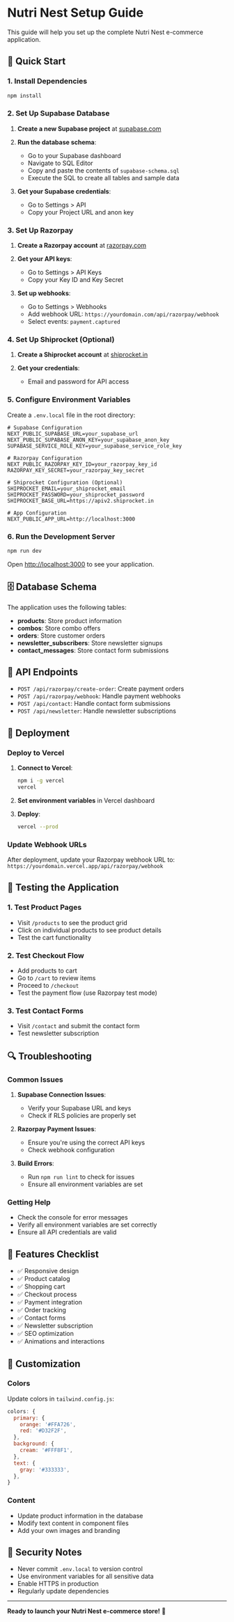 # Nutri Nest Setup Guide

This guide will help you set up the complete Nutri Nest e-commerce application.

## 🚀 Quick Start

### 1. Install Dependencies
```bash
npm install
```

### 2. Set Up Supabase Database

1. **Create a new Supabase project** at [supabase.com](https://supabase.com)

2. **Run the database schema**:
   - Go to your Supabase dashboard
   - Navigate to SQL Editor
   - Copy and paste the contents of `supabase-schema.sql`
   - Execute the SQL to create all tables and sample data

3. **Get your Supabase credentials**:
   - Go to Settings > API
   - Copy your Project URL and anon key

### 3. Set Up Razorpay

1. **Create a Razorpay account** at [razorpay.com](https://razorpay.com)

2. **Get your API keys**:
   - Go to Settings > API Keys
   - Copy your Key ID and Key Secret

3. **Set up webhooks**:
   - Go to Settings > Webhooks
   - Add webhook URL: `https://yourdomain.com/api/razorpay/webhook`
   - Select events: `payment.captured`

### 4. Set Up Shiprocket (Optional)

1. **Create a Shiprocket account** at [shiprocket.in](https://shiprocket.in)

2. **Get your credentials**:
   - Email and password for API access

### 5. Configure Environment Variables

Create a `.env.local` file in the root directory:

```env
# Supabase Configuration
NEXT_PUBLIC_SUPABASE_URL=your_supabase_url
NEXT_PUBLIC_SUPABASE_ANON_KEY=your_supabase_anon_key
SUPABASE_SERVICE_ROLE_KEY=your_supabase_service_role_key

# Razorpay Configuration
NEXT_PUBLIC_RAZORPAY_KEY_ID=your_razorpay_key_id
RAZORPAY_KEY_SECRET=your_razorpay_key_secret

# Shiprocket Configuration (Optional)
SHIPROCKET_EMAIL=your_shiprocket_email
SHIPROCKET_PASSWORD=your_shiprocket_password
SHIPROCKET_BASE_URL=https://apiv2.shiprocket.in

# App Configuration
NEXT_PUBLIC_APP_URL=http://localhost:3000
```

### 6. Run the Development Server

```bash
npm run dev
```

Open [http://localhost:3000](http://localhost:3000) to see your application.

## 🗄️ Database Schema

The application uses the following tables:

- **products**: Store product information
- **combos**: Store combo offers
- **orders**: Store customer orders
- **newsletter_subscribers**: Store newsletter signups
- **contact_messages**: Store contact form submissions

## 🔧 API Endpoints

- `POST /api/razorpay/create-order`: Create payment orders
- `POST /api/razorpay/webhook`: Handle payment webhooks
- `POST /api/contact`: Handle contact form submissions
- `POST /api/newsletter`: Handle newsletter subscriptions

## 🚀 Deployment

### Deploy to Vercel

1. **Connect to Vercel**:
   ```bash
   npm i -g vercel
   vercel
   ```

2. **Set environment variables** in Vercel dashboard

3. **Deploy**:
   ```bash
   vercel --prod
   ```

### Update Webhook URLs

After deployment, update your Razorpay webhook URL to:
`https://yourdomain.vercel.app/api/razorpay/webhook`

## 🧪 Testing the Application

### 1. Test Product Pages
- Visit `/products` to see the product grid
- Click on individual products to see product details
- Test the cart functionality

### 2. Test Checkout Flow
- Add products to cart
- Go to `/cart` to review items
- Proceed to `/checkout`
- Test the payment flow (use Razorpay test mode)

### 3. Test Contact Forms
- Visit `/contact` and submit the contact form
- Test newsletter subscription

## 🔍 Troubleshooting

### Common Issues

1. **Supabase Connection Issues**:
   - Verify your Supabase URL and keys
   - Check if RLS policies are properly set

2. **Razorpay Payment Issues**:
   - Ensure you're using the correct API keys
   - Check webhook configuration

3. **Build Errors**:
   - Run `npm run lint` to check for issues
   - Ensure all environment variables are set

### Getting Help

- Check the console for error messages
- Verify all environment variables are set correctly
- Ensure all API credentials are valid

## 📱 Features Checklist

- ✅ Responsive design
- ✅ Product catalog
- ✅ Shopping cart
- ✅ Checkout process
- ✅ Payment integration
- ✅ Order tracking
- ✅ Contact forms
- ✅ Newsletter subscription
- ✅ SEO optimization
- ✅ Animations and interactions

## 🎨 Customization

### Colors
Update colors in `tailwind.config.js`:
```javascript
colors: {
  primary: {
    orange: '#FFA726',
    red: '#D32F2F',
  },
  background: {
    cream: '#FFF8F1',
  },
  text: {
    gray: '#333333',
  },
}
```

### Content
- Update product information in the database
- Modify text content in component files
- Add your own images and branding

## 🔐 Security Notes

- Never commit `.env.local` to version control
- Use environment variables for all sensitive data
- Enable HTTPS in production
- Regularly update dependencies

---

**Ready to launch your Nutri Nest e-commerce store!** 🚀
